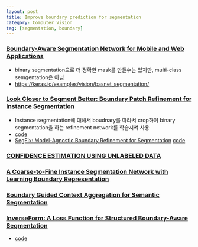 ```yaml
---
layout: post
title: Improve boundary prediction for segmentation
category: Computer Vision
tag: [segmentation, boundary]
---
```


### [Boundary-Aware Segmentation Network for Mobile and Web Applications](https://arxiv.org/pdf/2101.04704)

- binary segmentation으로 더 정확한 mask를 만들수는 있지만, multi-class semgentation은 아님
- https://keras.io/examples/vision/basnet_segmentation/


### [Look Closer to Segment Better: Boundary Patch Refinement for Instance Segmentation](https://arxiv.org/pdf/2104.05239)

- Instance segmentation에 대해서 boudnary를 따라서 crop하여 binary segmentation을 하는 refinement network를 학습시켜 사용
- [code](https://github.com/chenhang98/BPR)
- [SegFix: Model-Agnostic Boundary Refinement for Segmentation](https://arxiv.org/pdf/2007.04269) [code](https://github.com/openseg-group/openseg.pytorch)


### [CONFIDENCE ESTIMATION USING UNLABELED DATA](https://arxiv.org/pdf/2307.10440)


### [A Coarse-to-Fine Instance Segmentation Network with Learning Boundary Representation](https://arxiv.org/pdf/2106.10213)


### [Boundary Guided Context Aggregation for Semantic Segmentation](https://www.bmvc2021-virtualconference.com/assets/papers/0091.pdf)

### [InverseForm: A Loss Function for Structured Boundary-Aware Segmentation](https://arxiv.org/pdf/2104.02745)

- [code](https://github.com/Qualcomm-AI-research/InverseForm)